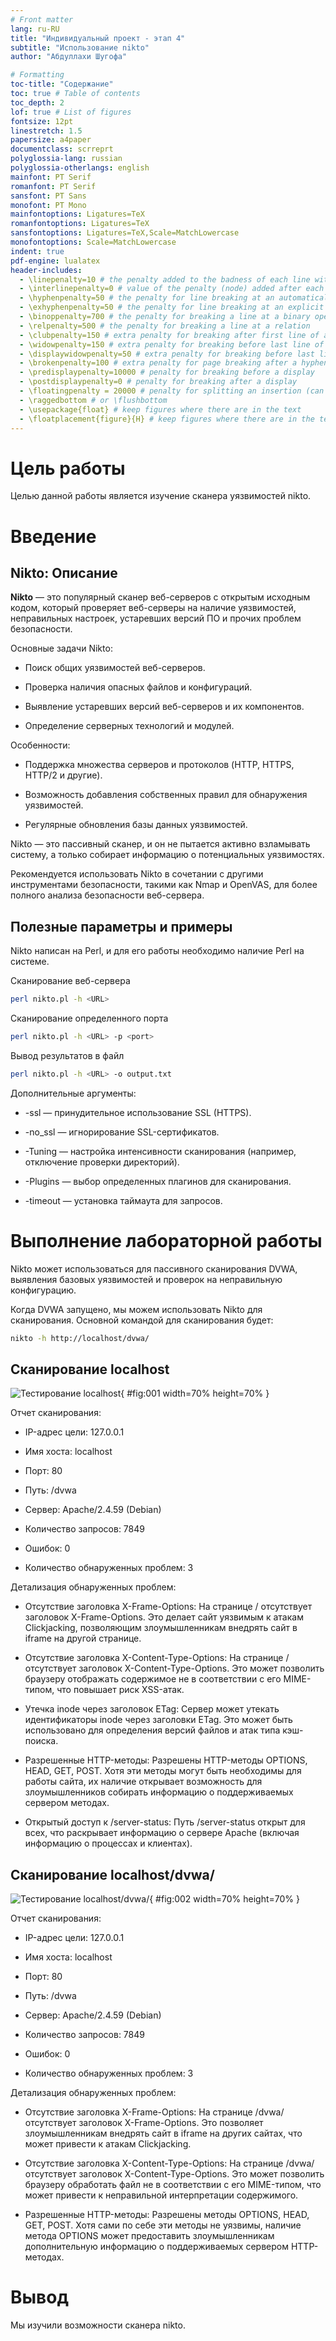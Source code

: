 ```yaml
---
# Front matter
lang: ru-RU
title: "Индивидуальный проект - этап 4"
subtitle: "Использование nikto"
author: "Абдуллахи Шугофа"

# Formatting
toc-title: "Содержание"
toc: true # Table of contents
toc_depth: 2
lof: true # List of figures
fontsize: 12pt
linestretch: 1.5
papersize: a4paper
documentclass: scrreprt
polyglossia-lang: russian
polyglossia-otherlangs: english
mainfont: PT Serif
romanfont: PT Serif
sansfont: PT Sans
monofont: PT Mono
mainfontoptions: Ligatures=TeX
romanfontoptions: Ligatures=TeX
sansfontoptions: Ligatures=TeX,Scale=MatchLowercase
monofontoptions: Scale=MatchLowercase
indent: true
pdf-engine: lualatex
header-includes:
  - \linepenalty=10 # the penalty added to the badness of each line within a paragraph (no associated penalty node) Increasing the value makes tex try to have fewer lines in the paragraph.
  - \interlinepenalty=0 # value of the penalty (node) added after each line of a paragraph.
  - \hyphenpenalty=50 # the penalty for line breaking at an automatically inserted hyphen
  - \exhyphenpenalty=50 # the penalty for line breaking at an explicit hyphen
  - \binoppenalty=700 # the penalty for breaking a line at a binary operator
  - \relpenalty=500 # the penalty for breaking a line at a relation
  - \clubpenalty=150 # extra penalty for breaking after first line of a paragraph
  - \widowpenalty=150 # extra penalty for breaking before last line of a paragraph
  - \displaywidowpenalty=50 # extra penalty for breaking before last line before a display math
  - \brokenpenalty=100 # extra penalty for page breaking after a hyphenated line
  - \predisplaypenalty=10000 # penalty for breaking before a display
  - \postdisplaypenalty=0 # penalty for breaking after a display
  - \floatingpenalty = 20000 # penalty for splitting an insertion (can only be split footnote in standard LaTeX)
  - \raggedbottom # or \flushbottom
  - \usepackage{float} # keep figures where there are in the text
  - \floatplacement{figure}{H} # keep figures where there are in the text
---
```


# Цель работы

Целью данной работы является изучение сканера уязвимостей nikto.

# Введение

## Nikto: Описание

**Nikto** — это популярный сканер веб-серверов с открытым исходным кодом, который проверяет веб-серверы на наличие уязвимостей, неправильных настроек, устаревших версий ПО и прочих проблем безопасности.

Основные задачи Nikto:

- Поиск общих уязвимостей веб-серверов.

- Проверка наличия опасных файлов и конфигураций.

- Выявление устаревших версий веб-серверов и их компонентов.

- Определение серверных технологий и модулей.

Особенности:


- Поддержка множества серверов и протоколов (HTTP, HTTPS, HTTP/2 и другие).

- Возможность добавления собственных правил для обнаружения уязвимостей.

- Регулярные обновления базы данных уязвимостей.

Nikto — это пассивный сканер, и он не пытается активно взламывать систему, а только собирает информацию о потенциальных уязвимостях.

Рекомендуется использовать Nikto в сочетании с другими инструментами безопасности, такими как Nmap и OpenVAS, для более полного анализа безопасности веб-сервера.

## Полезные параметры и примеры

Nikto написан на Perl, и для его работы необходимо наличие Perl на системе.

Сканирование веб-сервера
```bash
perl nikto.pl -h <URL>
```

Сканирование определенного порта
```bash
perl nikto.pl -h <URL> -p <port>
```

Вывод результатов в файл
```bash
perl nikto.pl -h <URL> -o output.txt
```

Дополнительные аргументы:


* -ssl — принудительное использование SSL (HTTPS).

* -no_ssl — игнорирование SSL-сертификатов.

* -Tuning — настройка интенсивности сканирования (например, отключение проверки директорий).

* -Plugins — выбор определенных плагинов для сканирования.

* -timeout — установка таймаута для запросов.


# Выполнение лабораторной работы

Nikto может использоваться для пассивного сканирования DVWA, выявления базовых уязвимостей и проверок на неправильную конфигурацию.

Когда DVWA запущено, мы можем использовать Nikto для сканирования. Основной командой для сканирования будет:

```bash
nikto -h http://localhost/dvwa/
```

## Сканирование localhost

![Тестирование localhost](image/01.png){ #fig:001 width=70% height=70% }

Отчет сканирования:

* IP-адрес цели: 127.0.0.1

* Имя хоста: localhost

* Порт: 80

* Путь: /dvwa

* Сервер: Apache/2.4.59 (Debian)

* Количество запросов: 7849

* Ошибок: 0

* Количество обнаруженных проблем: 3

Детализация обнаруженных проблем:

* Отсутствие заголовка X-Frame-Options: На странице / отсутствует заголовок X-Frame-Options. Это делает сайт уязвимым к атакам Clickjacking, позволяющим злоумышленникам внедрять сайт в iframe на другой странице.

* Отсутствие заголовка X-Content-Type-Options: На странице / отсутствует заголовок X-Content-Type-Options. Это может позволить браузеру отображать содержимое не в соответствии с его MIME-типом, что повышает риск XSS-атак.

* Утечка inode через заголовок ETag: Сервер может утекать идентификаторы inode через заголовки ETag. Это может быть использовано для определения версий файлов и атак типа кэш-поиска.

* Разрешенные HTTP-методы: Разрешены HTTP-методы OPTIONS, HEAD, GET, POST. Хотя эти методы могут быть необходимы для работы сайта, их наличие открывает возможность для злоумышленников собирать информацию о поддерживаемых сервером методах.

* Открытый доступ к /server-status: Путь /server-status открыт для всех, что раскрывает информацию о сервере Apache (включая информацию о процессах и клиентах).

## Сканирование localhost/dvwa/

![Тестирование localhost/dvwa/](image/02.png){ #fig:002 width=70% height=70% }

Отчет сканирования:

* IP-адрес цели: 127.0.0.1

* Имя хоста: localhost

* Порт: 80

* Путь: /dvwa

* Сервер: Apache/2.4.59 (Debian)

* Количество запросов: 7849

* Ошибок: 0

* Количество обнаруженных проблем: 3

Детализация обнаруженных проблем:

* Отсутствие заголовка X-Frame-Options: На странице /dvwa/ отсутствует заголовок X-Frame-Options. Это позволяет злоумышленникам внедрять сайт в iframe на других сайтах, что может привести к атакам Clickjacking.

* Отсутствие заголовка X-Content-Type-Options: На странице /dvwa/ отсутствует заголовок X-Content-Type-Options. Это может позволить браузеру обработать файл не в соответствии с его MIME-типом, что может привести к неправильной интерпретации содержимого.

* Разрешенные HTTP-методы: Разрешены методы OPTIONS, HEAD, GET, POST. Хотя сами по себе эти методы не уязвимы, наличие метода OPTIONS может предоставить злоумышленникам дополнительную информацию о поддерживаемых сервером HTTP-методах.

# Вывод

Мы изучили возможности сканера nikto.